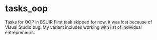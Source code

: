 # tasks_oop
Tasks for OOP in BSUIR
First task skipped for now, it was lost because of Visual Studio bug.
My variant includes working with list of individual entrepreneurs.
